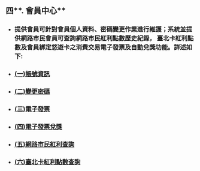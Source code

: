 ## 四**. 會員中心**

* ### 提供會員可針對會員個人資料、密碼變更作業進行維護；系統並提供網路市民會員可查詢網路市民紅利點數歷史紀錄， 臺北卡紅利點數及會員綁定悠遊卡之消費交易電子發票及自動兌獎功能。詳述如下:
* ### [\(一\)帳號資訊](/chapter2/56db-peng-you/4e0029-sou-xun-peng-you.md)
* ### [\(二\)變更密碼](/chapter2/56db-peng-you/4e8c29-hui-chu-vcard.md)
* ### [\(三\)電子發票](/chapter2/56db-peng-you/4e0929-xia-zai-vcard.md)
* ### [\(四\)電子發票兌獎](/chapter2/56db-peng-you/56db29-yi-chu-peng-you.md)
* ### [\(五\)網路市民紅利查詢](/chapter2/56db-peng-you/4e9429-wang-lu-shi-min-hong-li-cha-xun.md)
* ### [\(六\)臺北卡紅利點數查詢](/chapter2/56db-peng-you/516d29-tai-bei-qia-hong-li-dian-shu-cha-xun.md)

### 

### 

### 

### 

### 



